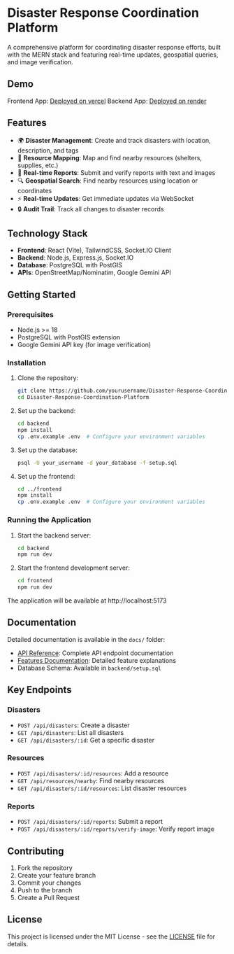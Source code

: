 # Disaster Response Coordination Platform

A comprehensive platform for coordinating disaster response efforts, built with the MERN stack and featuring real-time updates, geospatial queries, and image verification.

## Demo

Frontend App: [Deployed on vercel](https://disaster-response-coordination-plat-weld.vercel.app/)
Backend App: [Deployed on render](https://disaster-response-coordination-platform-9pmj.onrender.com/api/disasters)

## Features

- 🌍 **Disaster Management**: Create and track disasters with location, description, and tags
- 📍 **Resource Mapping**: Map and find nearby resources (shelters, supplies, etc.)
- 📱 **Real-time Reports**: Submit and verify reports with text and images
- 🔍 **Geospatial Search**: Find nearby resources using location or coordinates
- ⚡ **Real-time Updates**: Get immediate updates via WebSocket
- 🔒 **Audit Trail**: Track all changes to disaster records

## Technology Stack

- **Frontend**: React (Vite), TailwindCSS, Socket.IO Client
- **Backend**: Node.js, Express.js, Socket.IO
- **Database**: PostgreSQL with PostGIS
- **APIs**: OpenStreetMap/Nominatim, Google Gemini API

## Getting Started

### Prerequisites

- Node.js >= 18
- PostgreSQL with PostGIS extension
- Google Gemini API key (for image verification)

### Installation

1. Clone the repository:
   ```bash
   git clone https://github.com/yourusername/Disaster-Response-Coordination-Platform.git
   cd Disaster-Response-Coordination-Platform
   ```

2. Set up the backend:
   ```bash
   cd backend
   npm install
   cp .env.example .env  # Configure your environment variables
   ```

3. Set up the database:
   ```bash
   psql -U your_username -d your_database -f setup.sql
   ```

4. Set up the frontend:
   ```bash
   cd ../frontend
   npm install
   cp .env.example .env  # Configure your environment variables
   ```

### Running the Application

1. Start the backend server:
   ```bash
   cd backend
   npm run dev
   ```

2. Start the frontend development server:
   ```bash
   cd frontend
   npm run dev
   ```

The application will be available at http://localhost:5173

## Documentation

Detailed documentation is available in the `docs/` folder:

- [API Reference](docs/api-reference.md): Complete API endpoint documentation
- [Features Documentation](docs/features.md): Detailed feature explanations
- Database Schema: Available in `backend/setup.sql`

## Key Endpoints

### Disasters
- `POST /api/disasters`: Create a disaster
- `GET /api/disasters`: List all disasters
- `GET /api/disasters/:id`: Get a specific disaster

### Resources
- `POST /api/disasters/:id/resources`: Add a resource
- `GET /api/resources/nearby`: Find nearby resources
- `GET /api/disasters/:id/resources`: List disaster resources

### Reports
- `POST /api/disasters/:id/reports`: Submit a report
- `POST /api/disasters/:id/reports/verify-image`: Verify report image

## Contributing

1. Fork the repository
2. Create your feature branch
3. Commit your changes
4. Push to the branch
5. Create a Pull Request

## License

This project is licensed under the MIT License - see the [LICENSE](LICENSE) file for details.
